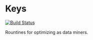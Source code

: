 # Keys

[![Build Status](https://travis-ci.org/timm/keys.svg?branch=main)](https://travis-ci.org/timm/keys)

Rountines for optimizing as data miners.
